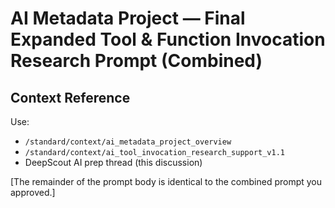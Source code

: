 # AI Metadata Project — Final Expanded Tool & Function Invocation Research Prompt (Combined)

## Context Reference
Use:  
- `/standard/context/ai_metadata_project_overview`  
- `/standard/context/ai_tool_invocation_research_support_v1.1`  
- DeepScout AI prep thread (this discussion)

[The remainder of the prompt body is identical to the combined prompt you approved.]

